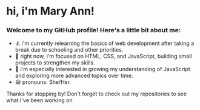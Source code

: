# hi, i'm Mary Ann!

### Welcome to my GitHub profile! Here's a little bit about me:

* ⚓ i'm currently relearning the basics of web development after taking a break due to schooling and other priorities.
* 🐚 right now, i'm focused on HTML, CSS, and JavaScript, building small projects to strengthen my skills.
* 🌱 i'm especially interested in growing my understanding of JavaScript and exploring more advanced topics over time.
* 😄 pronouns: She/Her.

Thanks for stopping by! Don't forget to check out my repositories to see what I've been working on

 
